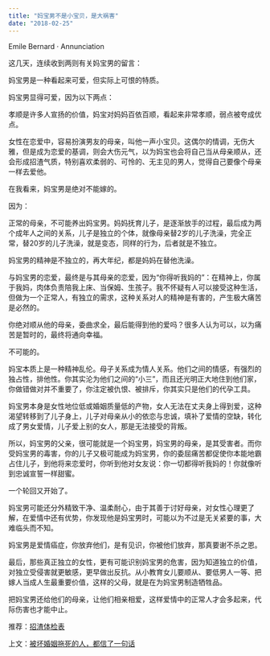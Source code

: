```yaml
---
title: "妈宝男不是小宝贝，是大祸害"
date: "2018-02-25"
---
```


Emile Bernard · Annunciation

这几天，连续收到两则有关妈宝男的留言：

妈宝男是一种看起来可爱，但实际上可恨的特质。

妈宝男显得可爱，因为以下两点：

孝顺是许多人宣扬的价值，妈宝对妈妈百依百顺，看起来非常孝顺，弱点被夸成优点。

女性在恋爱中，容易扮演男友的母亲，叫他一声小宝贝。这偶尔的情调，无伤大雅，但是成为恋爱的基调，则会大伤元气，以为妈宝也会将自己当从母亲顺从，还会形成招渣气质，特别喜欢柔弱的、可怜的、无主见的男人，觉得自己要像个母亲一样去爱他。

在我看来，妈宝男是绝对不能嫁的。

因为：

正常的母亲，不可能养出妈宝男。妈妈抚育儿子，是逐渐放手的过程，最后成为两个成年人之间的关系，儿子是独立的个体，就像母亲替2岁的儿子洗澡，完全正常，替20岁的儿子洗澡，就是变态，同样的行为，后者就是不独立。

妈宝男的精神是不独立的，再大年纪，都是妈妈在替他洗澡。

与妈宝男的恋爱，最终是与其母亲的恋爱，因为“你得听我妈的”：在精神上，你属于我妈，肉体负责陪我上床、当保姆、生孩子。我不怀疑有人可以接受这种生活，但做为一个正常人，有独立的需求，这种关系对人的精神是有害的，产生极大痛苦是必然的。

你绝对顺从他的母亲，委曲求全，最后能得到他的爱吗？很多人认为可以，以为痛苦是暂时的，最终将通向幸福。

不可能的。

妈宝本质上是一种精神乱伦。母子关系成为情人关系。他们之间的情感，有强烈的独占性，排他性。你其实沦为他们之间的“小三”，而且还光明正大地住到他们家，你做错做对并不重要了，你注定被仇恨、被排斥，你其实只是他们的代孕工具。

妈宝男本身是女性地位低或婚姻质量低的产物，女人无法在丈夫身上得到爱，这种渴望转移到了儿子身上，儿子对母亲从小的依恋与忠诚，填补了爱情的空缺，转化成了男女爱情，儿子爱上别的女人，那是无法接受的背叛。

所以，妈宝男的父亲，很可能就是一个妈宝男，妈宝男的母亲，是其受害者。而你受妈宝男的毒害，你的儿子又极可能成为妈宝男，你的委屈痛苦都促使你本能地霸占住儿子，到他将来恋爱时，你听到他对女友说：你一切都得听我妈的！你就像听到忠诚宣誓一样甜蜜。

一个轮回又开始了。

妈宝男可能还分外精致干净、温柔耐心，由于其善于讨好母亲，对女性心理更了解，在爱情中还有优势，你发现他是妈宝男时，可能以为不过是无关紧要的事，大难临头而不知。

妈宝男是爱情癌症，你放弃他们，是有见识，你被他们放弃，那真要谢不杀之恩。

最后，那些真正独立的女性，更有可能识别妈宝男的危害，因为知道独立的价值，对独立受侵害就更敏感，更早做出反抗。从小教育女儿要顺从、要低男人一等、把嫁人当成人生最重要价值，这样的父母，就是在为妈宝男制造牺牲品。

把妈宝男还给他们的母亲，让他们相亲相爱，这样爱情中的正常人才会多起来，代际伤害也才能中止。

推荐：[招渣体检表](http://mp.weixin.qq.com/s?__biz=MjM5NDU0Mjk2MQ==&mid=2651623555&idx=1&sn=8be677a703349a10bac7acb7a0721c4f&chksm=bd7e149d8a099d8bd1850e514d1c1ef63ed2a89be3acf20fe9b6c3c942210dc278e9bde887a7&scene=21#wechat_redirect)

上文：[被坏婚姻拖死的人，都信了一句话](http://mp.weixin.qq.com/s?__biz=MjM5NDU0Mjk2MQ==&mid=2651625796&idx=1&sn=1dc3031d1cf68d4998a4e6dc37587295&chksm=bd7e1d5a8a09944c969ca81d0bbdc9d578cdb92a4a238420092c93547d22bc247660468d2378&scene=21#wechat_redirect)
